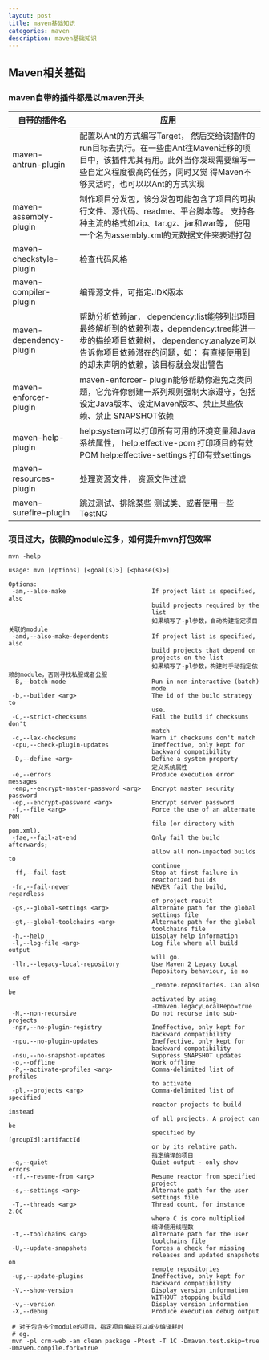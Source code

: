 ```yaml
---
layout: post
title: maven基础知识
categories: maven
description: maven基础知识
---
```

## Maven相关基础

### maven自带的插件都是以maven开头

| 自带的插件名                  | 应用                                       |
| ----------------------- | ---------------------------------------- |
| maven-antrun-plugin     | 配置以Ant的方式编写Target， 然后交给该插件的run目标去执行。在一些由Ant往Maven迁移的项目中，该插件尤其有用。此外当你发现需要编写一些自定义程度很高的任务，同时又觉 得Maven不够灵活时，也可以以Ant的方式实现 |
| maven-assembly-plugin   | 制作项目分发包，该分发包可能包含了项目的可执行文件、源代码、readme、平台脚本等。 支持各种主流的格式如zip、tar.gz、jar和war等， 使用一个名为assembly.xml的元数据文件来表述打包 |
| maven-checkstyle-plugin | 检查代码风格                                   |
| maven-compiler-plugin   | 编译源文件，可指定JDK版本                           |
| maven-dependency-plugin | 帮助分析依赖jar， dependency:list能够列出项目最终解析到的依赖列表，dependency:tree能进一步的描绘项目依赖树， dependency:analyze可以告诉你项目依赖潜在的问题，如： 有直接使用到的却未声明的依赖，该目标就会发出警告 |
| maven-enforcer-plugin   | maven-enforcer- plugin能够帮助你避免之类问题，它允许你创建一系列规则强制大家遵守，包括设定Java版本、设定Maven版本、禁止某些依赖、禁止 SNAPSHOT依赖 |
| maven-help-plugin       | help:system可以打印所有可用的环境变量和Java系统属性， help:effective-pom 打印项目的有效POM  help:effective-settings 打印有效settings |
| maven-resources-plugin  | 处理资源文件， 资源文件过滤                           |
| maven-surefire-plugin   | 跳过测试、排除某些 测试类、或者使用一些TestNG               |


### 项目过大，依赖的module过多，如何提升mvn打包效率
```shell
mvn -help

usage: mvn [options] [<goal(s)>] [<phase(s)>]

Options:
 -am,--also-make                        If project list is specified, also
                                        build projects required by the
                                        list
                                        如果填写了-pl参数，自动构建指定项目关联的module
 -amd,--also-make-dependents            If project list is specified, also
                                        build projects that depend on
                                        projects on the list
                                        如果填写了-pl参数，构建时手动指定依赖的module，否则寻找私服或者公服
 -B,--batch-mode                        Run in non-interactive (batch)
                                        mode
 -b,--builder <arg>                     The id of the build strategy to
                                        use.
 -C,--strict-checksums                  Fail the build if checksums don't
                                        match
 -c,--lax-checksums                     Warn if checksums don't match
 -cpu,--check-plugin-updates            Ineffective, only kept for
                                        backward compatibility
 -D,--define <arg>                      Define a system property
                                        定义系统属性
 -e,--errors                            Produce execution error messages
 -emp,--encrypt-master-password <arg>   Encrypt master security password
 -ep,--encrypt-password <arg>           Encrypt server password
 -f,--file <arg>                        Force the use of an alternate POM
                                        file (or directory with pom.xml).
 -fae,--fail-at-end                     Only fail the build afterwards;
                                        allow all non-impacted builds to
                                        continue
 -ff,--fail-fast                        Stop at first failure in
                                        reactorized builds
 -fn,--fail-never                       NEVER fail the build, regardless
                                        of project result
 -gs,--global-settings <arg>            Alternate path for the global
                                        settings file
 -gt,--global-toolchains <arg>          Alternate path for the global
                                        toolchains file
 -h,--help                              Display help information
 -l,--log-file <arg>                    Log file where all build output
                                        will go.
 -llr,--legacy-local-repository         Use Maven 2 Legacy Local
                                        Repository behaviour, ie no use of
                                        _remote.repositories. Can also be
                                        activated by using
                                        -Dmaven.legacyLocalRepo=true
 -N,--non-recursive                     Do not recurse into sub-projects
 -npr,--no-plugin-registry              Ineffective, only kept for
                                        backward compatibility
 -npu,--no-plugin-updates               Ineffective, only kept for
                                        backward compatibility
 -nsu,--no-snapshot-updates             Suppress SNAPSHOT updates
 -o,--offline                           Work offline
 -P,--activate-profiles <arg>           Comma-delimited list of profiles
                                        to activate
 -pl,--projects <arg>                   Comma-delimited list of specified
                                        reactor projects to build instead
                                        of all projects. A project can be
                                        specified by [groupId]:artifactId
                                        or by its relative path.
                                        指定编译的项目
 -q,--quiet                             Quiet output - only show errors
 -rf,--resume-from <arg>                Resume reactor from specified
                                        project
 -s,--settings <arg>                    Alternate path for the user
                                        settings file
 -T,--threads <arg>                     Thread count, for instance 2.0C
                                        where C is core multiplied
                                        编译使用线程数
 -t,--toolchains <arg>                  Alternate path for the user
                                        toolchains file
 -U,--update-snapshots                  Forces a check for missing
                                        releases and updated snapshots on
                                        remote repositories
 -up,--update-plugins                   Ineffective, only kept for
                                        backward compatibility
 -V,--show-version                      Display version information
                                        WITHOUT stopping build
 -v,--version                           Display version information
 -X,--debug                             Produce execution debug output

 # 对于包含多个module的项目，指定项目编译可以减少编译耗时
 # eg.
 mvn -pl crm-web -am clean package -Ptest -T 1C -Dmaven.test.skip=true -Dmaven.compile.fork=true
```
